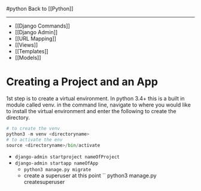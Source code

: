 #python
Back to [[Python]]
***
- [[Django Commands]]
- [[Django Admin]]
- [[URL Mapping]]
-  [[Views]]
- [[Templates]]
- [[Models]]

# Creating a Project and an App
1st step is to create a virtual environment. In python 3.4+ this is a built in module called venv. in the command line, navigate to where you would like to install the virtual environment and enter the following to create the directory.
```python
# to create the venv
python3 -m venv <directoryname>
# to activate the env
source <directoryname>/bin/activate
```

- ``django-admin startproject nameOfProject`` 
- ``django-admin startapp nameOfApp`` 
	- ``python3 manage.py migrate ``
	- create a superuser at this point `` python3 manage.py createsuperuser
